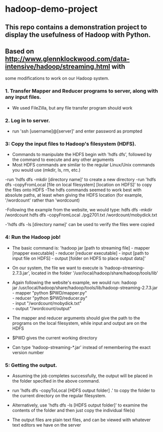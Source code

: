 # hadoop-demo-project
## This repo contains a demonstration project to display the usefulness of Hadoop with Python.

## Based on http://www.glennklockwood.com/data-intensive/hadoop/streaming.html with 
some modifications to work on our Hadoop system.

### 1. Transfer Mapper and Reducer programs to server, along with any input files.
 - We used FileZilla, but any file transfer program should work
	
### 2. Log in to server.
 - run 'ssh [username]@[server]' and enter password as prompted
	
### 3: Copy the input files to Hadoop's filesystem (HDFS).
 - Commands to manipulate the HDFS begin with 'hdfs dfs', followed by the command to execute and any other arguments
 - Most HDFS commands are similar to the regular Linux/Unix commands you would
	 use (mkdir, ls, rm, etc.)
	
 -run 'hdfs dfs -mkdir [directory name]' to create a new directory
 -run 'hdfs dfs -copyFromLocal [file on local filesystem] [location on HDFS]' 
	 to copy the files onto HDFS
 -The hdfs commands seemed to work best with absolute paths, at least when
	 giving the HDFS location (for example, '/wordcount' rather than 'wordcount)
	 
 -Following the example from the website, we would type:
		hdfs dfs -mkdir /wordcount
		hdfs dfs -copyFromLocal ./pg2701.txt /wordcount/mobydick.txt
	
 -'hdfs dfs -ls [directory name]' can be used to verify the files were copied

### 4: Run the Hadoop job!
 - The basic command is:
		'hadoop jar [path to streaming file]
		- mapper [mapper executable]
		- reducer [reducer executable]
		- input [path to input file on HDFS]
		- output [folder on HDFS to place output data]'
 - On our system, the file we want to execute is 'hadoop-streaming-2.7.3.jar',
	 located in the folder '/usr/local/hadoop/share/hadoop/tools/lib'
	
 - Again following the website's example, we would run:
		hadoop \
		jar /usr/local/hadoop/share/hadoop/tools/lib/hadoop-streaming-2.7.3.jar \
		- mapper "python $PWD/mapper.py" \
		- reducer "python $PWD/reducer.py" \
		- input "/wordcount/mobydick.txt" \
		- output "/wordcount/output"
	
 - The mapper and reducer arguments should give the path to the programs on the 
	 local filesystem, while input and output are on the HDFS
 - $PWD gives the current working directory
 - Can type 'hadoop-streaming-*.jar' instead of remembering the exact version number
	
### 5: Getting the output.
 - Assuming the job completes successfully, the output will be placed in the
	 folder specified in the above command.
	 
 - run 'hdfs dfs -copyToLocal [HDFS output folder] .' to copy the folder to the
	 current directory on the regular filesystem.
 - Alternatively, use 'hdfs dfs -ls [HDFS output folder]' to examine the contents 
	 of the folder and then just copy the individual file(s)
	 
 - The output files are plain text files, and can be viewed with whatever 
	 text editors we have on the server